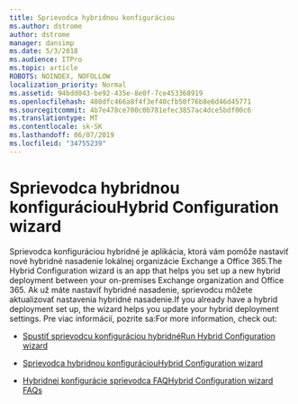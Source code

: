 ```yaml
---
title: Sprievodca hybridnou konfiguráciou
ms.author: dstrome
author: dstrome
manager: dansimp
ms.date: 5/3/2018
ms.audience: ITPro
ms.topic: article
ROBOTS: NOINDEX, NOFOLLOW
localization_priority: Normal
ms.assetid: 94bdd043-be92-435e-8e0f-7ce453368919
ms.openlocfilehash: 480dfc466a8f4f3ef40cfb50f76b8e6d46d45771
ms.sourcegitcommit: 4b7e478ce700c0b781efec3857ac4dce5bdf00c6
ms.translationtype: MT
ms.contentlocale: sk-SK
ms.lasthandoff: 06/07/2019
ms.locfileid: "34755239"
---
```

# <a name="hybrid-configuration-wizard"></a><span data-ttu-id="e8073-102">Sprievodca hybridnou konfiguráciou</span><span class="sxs-lookup"><span data-stu-id="e8073-102">Hybrid Configuration wizard</span></span>

<span data-ttu-id="e8073-103">Sprievodca konfiguráciou hybridné je aplikácia, ktorá vám pomôže nastaviť nové hybridné nasadenie lokálnej organizácie Exchange a Office 365.</span><span class="sxs-lookup"><span data-stu-id="e8073-103">The Hybrid Configuration wizard is an app that helps you set up a new hybrid deployment between your on-premises Exchange organization and Office 365.</span></span> <span data-ttu-id="e8073-104">Ak už máte nastaviť hybridné nasadenie, sprievodcu môžete aktualizovať nastavenia hybridné nasadenie.</span><span class="sxs-lookup"><span data-stu-id="e8073-104">If you already have a hybrid deployment set up, the wizard helps you update your hybrid deployment settings.</span></span> <span data-ttu-id="e8073-105">Pre viac informácií, pozrite sa:</span><span class="sxs-lookup"><span data-stu-id="e8073-105">For more information, check out:</span></span>
  
- [<span data-ttu-id="e8073-106">Spustiť sprievodcu konfiguráciou hybridné</span><span class="sxs-lookup"><span data-stu-id="e8073-106">Run Hybrid Configuration wizard</span></span>](https://technet.microsoft.com/library/mt595788%28v=exchg.150%29.aspx)
    
- [<span data-ttu-id="e8073-107">Sprievodca hybridnou konfiguráciou</span><span class="sxs-lookup"><span data-stu-id="e8073-107">Hybrid Configuration wizard</span></span>](https://technet.microsoft.com/library/hh529921%28v=exchg.150%29.aspx)
    
- [<span data-ttu-id="e8073-108">Hybridnej konfigurácie sprievodca FAQ</span><span class="sxs-lookup"><span data-stu-id="e8073-108">Hybrid Configuration wizard FAQs</span></span>](https://technet.microsoft.com/library/mt488940%28v=exchg.150%29.aspx)
    

